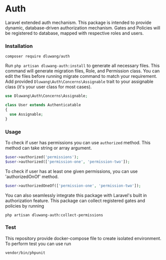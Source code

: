 # Auth
Laravel extended auth mechanism. This package is intended to provide dynamic, database-driven authorization mechanism. Gates and Policies will be registered to database, mapped with respective roles and users.

### Installation
```
composer require dluwang/auth
```

Run `php artisan dluwang-auth:install` to generate all necessary files. This command will generate migration files, Role, and Permission class. You can edit the files before running migrate command to match your requirement. Add provided `Dluwang\Auth\Concerns\Assignable` trait to your assignable class (it's your user class for most cases).

```php
use Dluwang\Auth\Concerns\Assignable;

class User extends Authenticatable
{
  use Assignable;
}
```

### Usage

To check if user has permissions you can use `authorized` method. This method can take string or array argument.

```php
$user->authorized('permissions');
$user->authorized(['permission-one', 'permission-two']);
```

To check if user has at least one given permissions, you can use 'authorizedOnOf' method.

```php
$user->authorizedOneOf(['permission-one', 'permission-two']);
```

You can also seamlessly integrate this package with Laravel's built in authorization feature. This package can collect registered gates and policies by running

```
php artisan dluwang-auth:collect-permissions
```
### Test
This repository provide docker-compose file to create isolated environment. To perform test you can use run

```
vendor/bin/phpunit
```
